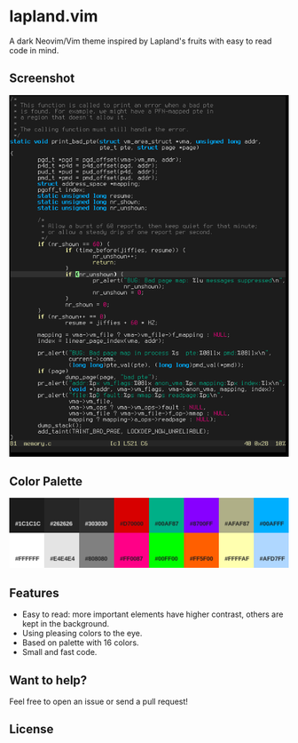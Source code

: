 # lapland.vim
A dark Neovim/Vim theme inspired by Lapland's fruits with easy to read code in mind.

Screenshot
----------
![Screenshot](./screenshot.png)

Color Palette
-------------
![Color Palette](./color-palette.png)

Features
--------
* Easy to read: more important elements have higher contrast, others are kept in the background.
* Using pleasing colors to the eye.
* Based on palette with 16 colors.
* Small and fast code.

Want to help?
-------------
Feel free to open an issue or send a pull request!

License
-------
[MIT]: https://en.wikipedia.org/wiki/MIT_License
